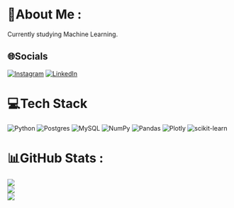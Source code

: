 # 💫About Me :
Currently studying Machine Learning.

## 🌐Socials
[![Instagram](https://img.shields.io/badge/Instagram-%23E4405F.svg?logo=Instagram&logoColor=white)](https://instagram.com/gabriel.cincinato) [![LinkedIn](https://img.shields.io/badge/LinkedIn-%230077B5.svg?logo=linkedin&logoColor=white)](https://linkedin.com/in/gabrielcincinato) 

# 💻Tech Stack
![Python](https://img.shields.io/badge/python-3670A0?style=for-the-badge&logo=python&logoColor=ffdd54) ![Postgres](https://img.shields.io/badge/postgres-%23316192.svg?style=for-the-badge&logo=postgresql&logoColor=white) ![MySQL](https://img.shields.io/badge/mysql-%2300f.svg?style=for-the-badge&logo=mysql&logoColor=white) ![NumPy](https://img.shields.io/badge/numpy-%23013243.svg?style=for-the-badge&logo=numpy&logoColor=white) ![Pandas](https://img.shields.io/badge/pandas-%23150458.svg?style=for-the-badge&logo=pandas&logoColor=white) ![Plotly](https://img.shields.io/badge/Plotly-%233F4F75.svg?style=for-the-badge&logo=plotly&logoColor=white) ![scikit-learn](https://img.shields.io/badge/scikit--learn-%23F7931E.svg?style=for-the-badge&logo=scikit-learn&logoColor=white)
# 📊GitHub Stats :
![](https://github-readme-stats.vercel.app/api?username=gabrielcincinato&theme=radical&hide_border=false&include_all_commits=false&count_private=true)<br/>
![](https://github-readme-streak-stats.herokuapp.com/?user=gabrielcincinato&theme=radical&hide_border=false)<br/>
![](https://github-readme-stats.vercel.app/api/top-langs/?username=gabrielcincinato&theme=radical&hide_border=false&include_all_commits=false&count_private=true&layout=compact)
